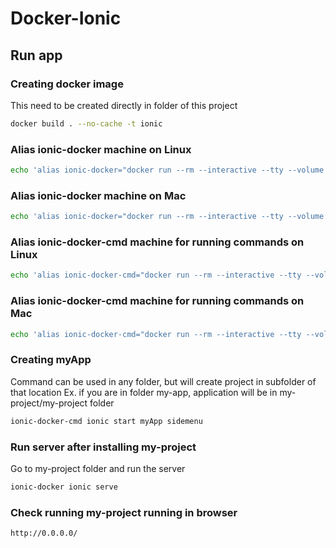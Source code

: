 # Docker-Ionic

Run app
---

### Creating docker image
This need to be created directly in folder of this project
```bash
docker build . --no-cache -t ionic
```

### Alias ionic-docker machine on Linux
```bash
echo 'alias ionic-docker="docker run --rm --interactive --tty --volume \$PWD:/app -p 0.0.0.0:80:8100 --user \$(id -u):\$(id -g) ionic"' >> ~/.bashrc
```

### Alias ionic-docker machine on Mac
```bash
echo 'alias ionic-docker="docker run --rm --interactive --tty --volume \$PWD:/app -p 0.0.0.0:80:8100 ionic"' >> ~/.profile
```

### Alias ionic-docker-cmd machine for running commands on Linux
```bash
echo 'alias ionic-docker-cmd="docker run --rm --interactive --tty --volume \$PWD:/app --user \$(id -u):\$(id -g) ionic"' >> ~/.bashrc
```

### Alias ionic-docker-cmd machine for running commands on Mac
```bash
echo 'alias ionic-docker-cmd="docker run --rm --interactive --tty --volume \$PWD:/app ionic"' >> ~/.profile
```

### Creating myApp
Command can be used in any folder, but will create project in subfolder of that location
Ex. if you are in folder my-app, application will be in my-project/my-project folder
```bash
ionic-docker-cmd ionic start myApp sidemenu
```

### Run server after installing my-project
Go to my-project folder and run the server
```bash
ionic-docker ionic serve
```

### Check running my-project running in browser
```bash
http://0.0.0.0/
```
